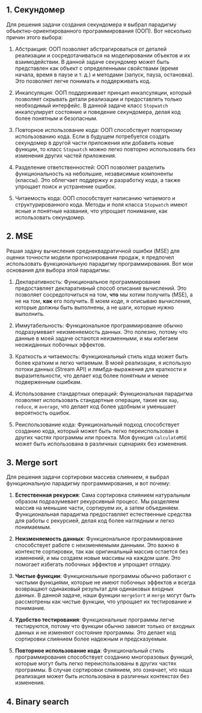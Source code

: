 ## 1. Секундомер

Для решения задачи создания секундомера я выбрал парадигму объектно-ориентированного программирования (ООП). Вот несколько причин этого выбора:

1. Абстракция: ООП позволяет абстрагироваться от деталей реализации и сосредотачиваться на моделировании объектов и их взаимодействии. В данной задаче секундомер может быть представлен как объект с определенными свойствами (время начала, время в паузе и т. д.) и методами (запуск, пауза, остановка). Это позволяет легче понимать и поддерживать код.

2. Инкапсуляция: ООП поддерживает принцип инкапсуляции, который позволяет скрывать детали реализации и предоставлять только необходимый интерфейс. В данной задаче класс `Stopwatch` инкапсулирует состояние и поведение секундомера, делая код более понятным и безопасным.

3. Повторное использование кода: ООП способствует повторному использованию кода. Если в будущем потребуется создать секундомер в другой части приложения или добавить новые функции, то класс `Stopwatch` можно легко повторно использовать без изменения других частей приложения.

4. Разделение ответственностей: ООП позволяет разделить функциональность на небольшие, независимые компоненты (классы). Это облегчает поддержку и разработку кода, а также упрощает поиск и устранение ошибок.

5. Читаемость кода: ООП способствует написанию читаемого и структурированного кода. Методы и поля класса `Stopwatch` имеют ясные и понятные названия, что упрощает понимание, как использовать секундомер.

## 2. MSE

Решая задачу вычисления среднеквадратичной ошибки (MSE) для оценки точности модели прогнозирования продаж, я предпочел использовать функциональную парадигму программирования. Вот мои основания для выбора этой парадигмы:

1. Декларативность: Функциональное программирование предоставляет декларативный способ описания вычислений. Это позволяет сосредоточиться на том, **что** мы хотим получить (MSE), а не на том, **как** его получить. В моем коде, я описываю вычисления, которые должны быть выполнены, а не шаги, которые нужно выполнить.

2. Иммутабельность: Функциональное программирование обычно подразумевает неизменяемость данных. Это полезно, потому что данные в моей задаче остаются неизменными, и мы избегаем неожиданных побочных эффектов.

3. Краткость и читаемость: Функциональный стиль кода может быть более кратким и легко читаемым. В моей реализации, я использую потоки данных (Stream API) и лямбда-выражения для краткости и выразительности, что делает код более понятным и менее подверженным ошибкам.

4. Использование стандартных операций: Функциональная парадигма позволяет использовать стандартные операции, такие как `map`, `reduce`, и `average`, что делает код более удобным и уменьшает вероятность ошибок.

5. Реиспользование кода: Функциональный подход способствует созданию кода, который может быть легко переиспользован в других частях программы или проекта. Моя функция `calculateMSE` может быть использована в различных сценариях без изменения.

## 3. Merge sort

Для решения задачи сортировки массива слиянием, я выбрал функциональную парадигму программирования, и вот почему:

1. **Естественная рекурсия**: Сама сортировка слиянием натуральным образом подразумевает рекурсивный процесс. Мы разделяем массив на меньшие части, сортируем их, а затем объединяем. Функциональная парадигма предоставляет естественные средства для работы с рекурсией, делая код более наглядным и легко понимаемым.

2. **Неизменяемость данных**: Функциональное программирование способствует работе с неизменяемыми данными. Это важно в контексте сортировки, так как оригинальный массив остается без изменений, и мы создаем новые массивы на каждом шаге. Это помогает избегать побочных эффектов и упрощает отладку.

3. **Чистые функции**: Функциональные программы обычно работают с чистыми функциями, которые не имеют побочных эффектов и всегда возвращают одинаковый результат для одинаковых входных данных. В данной задаче, наши функции `mergeSort` и `merge` могут быть рассмотрены как чистые функции, что упрощает их тестирование и понимание.

4. **Удобство тестирования**: Функциональные программы легче тестируются, потому что функции обычно зависят только от входных данных и не изменяют состояние программы. Это делает код сортировки слиянием более надежным и предсказуемым.

5. **Повторное использование кода**: Функциональный стиль программирования способствует созданию многоразовых функций, которые могут быть легко переиспользованы в других частях программы. В случае сортировки слиянием, это означает, что наша реализация может быть использована в различных контекстах без изменения.

## 4. Binary search

